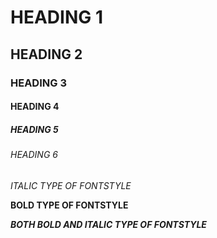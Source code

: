 # HEADING 1
## HEADING 2
### HEADING 3
#### HEADING 4
##### HEADING 5
###### HEADING 6
*ITALIC TYPE OF FONTSTYLE*

**BOLD TYPE OF FONTSTYLE**

***BOTH BOLD AND ITALIC TYPE OF FONTSTYLE***
